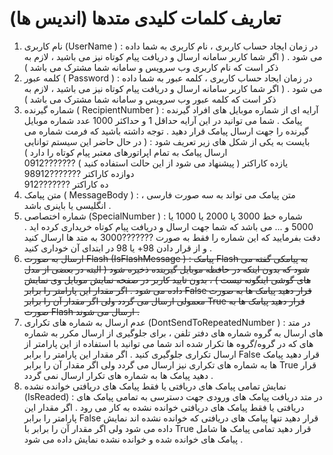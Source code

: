 # تعاریف کلمات کلیدی متدها (اندیس ها)

1. نام کاربری (UserName ) : در زمان ایجاد حساب کاربری ، نام کاربری به شما داده می شود . ( اگر شما کاربر سامانه ارسال و دریافت پیام کوتاه نیز می باشید ، لازم به ذکر است که نام کاربری وب سرویس و سامانه شما مشترک می باشد )
1. کلمه عبور ( Password ) : در زمان ایجاد حساب کاربری ، کلمه عبور به شما داده می شود . ( اگر شما کاربر سامانه ارسال و دریافت پیام کوتاه نیز می باشید ، لازم به ذکر است که کلمه عبور وب سرویس و سامانه شما مشترک می باشد )
1. شماره گیرنده ( RecipientNumber ) : آرایه ای از شماره موبایل های افراد گیرنده پیامک . شما می توانید در این آرایه حداقل 1 و حداکثر 1000 عدد شماره موبایل گیرنده را جهت ارسال پیامک قرار دهید . توجه داشته باشید که فرمت شماره می بایست به یکی از شکل های زیر تعریف شود : ( در حال حاضر این سیستم توانایی ارسال پیامک به تمام اپراتورهای معتبر پیام کوتاه را دارد )<br>0912???????		( پیشنهاد می شود از این حالت استفاده کنید )  یازده کاراکتر<br>98912???????		دوازده کاراکتر<br>912???????		ده کاراکتر
1. متن پیامک ( MessageBody ) : متن پیامک می تواند به سه صورت فارسی ، انگلیسی یا باینری باشد .
1. شماره اختصاصی (SpecialNumber ) : شماره خط 3000 یا 2000 یا 1000 یا 5000 و ... می باشد که شما جهت ارسال و دریافت پیام کوتاه خریداری کرده اید . دقت بفرمایید که این شماره را فقط به صورت ???????3000 به متد ها ارسال کنید و از قرار دادن 98+ یا 98 در ابتدای آن خوداری کنید .
1. ~~ارسال به صورت Flash (IsFlashMessage ) : پیامک Flash به پیامکی گفته می شود که بدون اینکه در حافظه موبایل گیرینده ذخیره شود ( البته در بعضی از مدل های گوشی اینگونه نیست ) ، بدون تایید کاربر در صفحه نمایش موبایل وی نمایش داده می شود . اگر مقدار این پارامتر را برابر False قرار دهید پیامک ها به صورت معمولی ارسال می گردد ولی اگر مقدار آن را برابر True قرار دهید پیامک ها به صورت Flash ارسال می شوند .~~
1. عدم ارسال به شماره های تکراری (DontSendToRepeatedNumber ) : در متد های ارسال به گروه شماره های دفتر تلفن ، برای جلوگیری از ارسال مکرر به شماره های که در گروه/گروه ها تکرار شده اند شما می توانید با استفاده از این پارامتر از ارسال تکراری جلوگیری کنید . اگر مقدار این پارامتر را برابر False قرار دهید پیامک ها به شماره های تکراری نیز ارسال می گردد ولی اگر مقدار آن را برابر True قرار دهید پیامک ها به شماره های تکرار ارسال نمی گردد .
1. نمایش تمامی پیامک های دریافتی یا فقط پیامک های دریافتی خوانده نشده (IsReaded) : در متد دریافت پیامک های ورودی جهت دسترسی به تمامی پیامک های دریافتی یا فقط پیامک های دریافتی خوانده نشده به کار می رود . اگر مقدار این پارامتر را برابر False قرار دهید تنها پیامک های دریافتی که خوانده نشده اند نمایش داده می شود ولی اگر مقدار آن را برابر با True قرار دهید تمامی پیامک ها شامل پیامک های خوانده شده و خوانده نشده نمایش داده می شود .